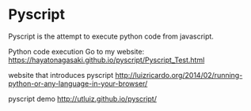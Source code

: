 # Pyscript

Pyscript is the attempt to execute python code from javascript. 

Python code execution
Go to my website: https://hayatonagasaki.github.io/pyscript/Pyscript_Test.html

website that introduces pyscript
http://luizricardo.org/2014/02/running-python-or-any-language-in-your-browser/

pyscript demo
http://utluiz.github.io/pyscript/
